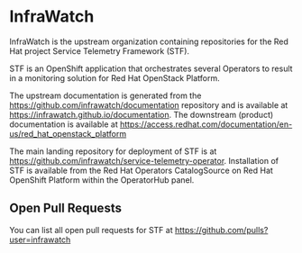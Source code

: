 # InfraWatch

InfraWatch is the upstream organization containing repositories for the Red Hat project Service Telemetry Framework (STF).

STF is an OpenShift application that orchestrates several Operators to result in a monitoring solution for Red Hat OpenStack Platform.

The upstream documentation is generated from the https://github.com/infrawatch/documentation repository and is available at https://infrawatch.github.io/documentation. The downstream (product) documentation is available at https://access.redhat.com/documentation/en-us/red_hat_openstack_platform

The main landing repository for deployment of STF is at https://github.com/infrawatch/service-telemetry-operator. Installation of STF is available from the Red Hat Operators CatalogSource on Red Hat OpenShift Platform within the OperatorHub panel.

## Open Pull Requests

You can list all open pull requests for STF at https://github.com/pulls?user=infrawatch

